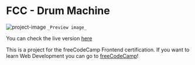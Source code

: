 # FCC - Drum Machine

![project-image](https://z16th-bucket.s3-us-west-1.amazonaws.com/fcc-projects/fcc-drum-machine-min.png)
`_Preview image_`

You can check the live version [here](https://xvi-lolz.github.io/fcc-drum-machine/)

This is a project for the freeCodeCamp Frontend certification. If you want to learn Web Development you can go to [freeCodeCamp](https://www.freecodecamp.org/)!
